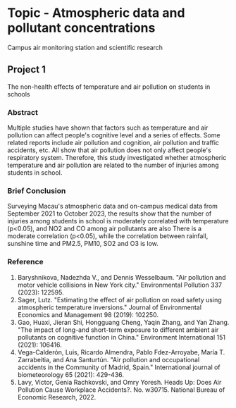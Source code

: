 # Topic - Atmospheric data and pollutant concentrations
Campus air monitoring station and scientific research

## Project 1
The non-health effects of temperature and air pollution on students in schools

### Abstract
Multiple studies have shown that factors such as temperature and air pollution can affect people's cognitive level and a series of effects. Some related reports include air pollution and cognition, air pollution and traffic accidents, etc. All show that air pollution does not only affect people's respiratory system. Therefore, this study investigated whether atmospheric temperature and air pollution are related to the number of injuries among students in school.

### Brief Conclusion
Surveying Macau's atmospheric data and on-campus medical data from September 2021 to October 2023, the results show that the number of injuries among students in school is moderately correlated with temperature (p<0.05), and NO2 and CO among air pollutants are also There is a moderate correlation (p<0.05), while the correlation between rainfall, sunshine time and PM2.5, PM10, SO2 and O3 is low.

### Reference
1. Baryshnikova, Nadezhda V., and Dennis Wesselbaum. "Air pollution and motor vehicle collisions in New York city." Environmental Pollution 337 (2023): 122595.
2. Sager, Lutz. "Estimating the effect of air pollution on road safety using atmospheric temperature inversions." Journal of Environmental Economics and Management 98 (2019): 102250.
3. Gao, Huaxi, Jieran Shi, Hongguang Cheng, Yaqin Zhang, and Yan Zhang. "The impact of long-and short-term exposure to different ambient air pollutants on cognitive function in China." Environment International 151 (2021): 106416.
4. Vega-Calderón, Luis, Ricardo Almendra, Pablo Fdez-Arroyabe, María T. Zarrabeitia, and Ana Santurtún. "Air pollution and occupational accidents in the Community of Madrid, Spain." International journal of biometeorology 65 (2021): 429-436.
5. Lavy, Victor, Genia Rachkovski, and Omry Yoresh. Heads Up: Does Air Pollution Cause Workplace Accidents?. No. w30715. National Bureau of Economic Research, 2022.
